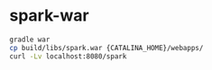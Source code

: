 # spark-war 

```bash
gradle war
cp build/libs/spark.war {CATALINA_HOME}/webapps/
curl -Lv localhost:8080/spark
```
